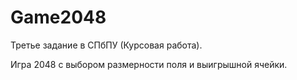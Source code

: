 # Game2048
Третье задание в СПбПУ (Курсовая работа).

Игра 2048 с выбором размерности поля и выигрышной ячейки.
